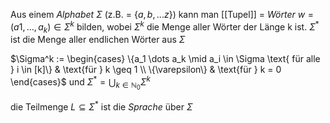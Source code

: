 Aus einem _Alphabet_ $\Sigma$ (z.B. = $\{a,b,...z\}$) kann man [[Tupel]] = _Wörter_ $w = (a1,\ldots,a_k)\in \Sigma^k$ bilden,
wobei $\Sigma^k$ die Menge aller Wörter der Länge k ist. 
$\Sigma^*$ ist die Menge aller endlichen Wörter aus $\Sigma$

$\Sigma^k := \begin{cases} \{a_1 \dots a_k \mid a_i \in \Sigma \text{ für alle } i \in [k]\} & \text{für } k \geq 1 \\ \{\varepsilon\} & \text{für } k = 0 \end{cases}$
und 
$\Sigma^* = \bigcup_{k \in \mathbb{N}_0} \Sigma^k$

die Teilmenge $L\subseteq\Sigma^*$ ist die _Sprache_ über $\Sigma$

